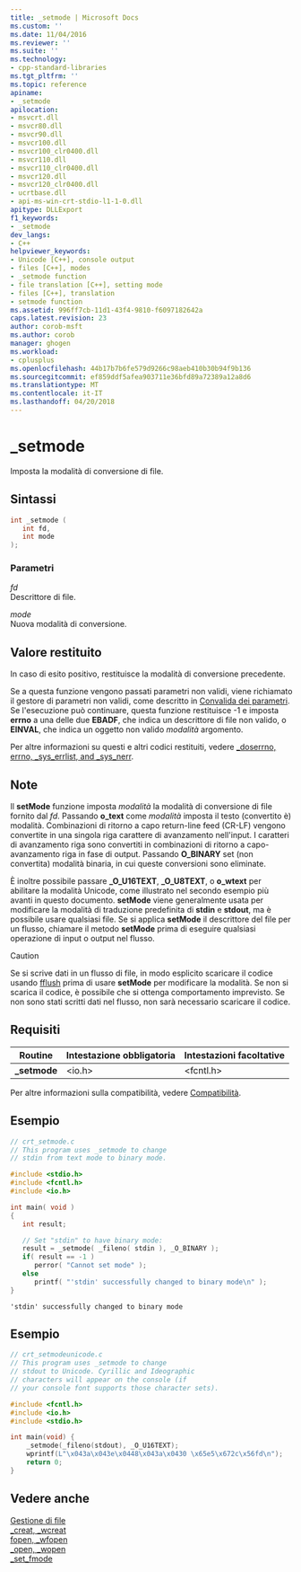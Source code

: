```yaml
---
title: _setmode | Microsoft Docs
ms.custom: ''
ms.date: 11/04/2016
ms.reviewer: ''
ms.suite: ''
ms.technology:
- cpp-standard-libraries
ms.tgt_pltfrm: ''
ms.topic: reference
apiname:
- _setmode
apilocation:
- msvcrt.dll
- msvcr80.dll
- msvcr90.dll
- msvcr100.dll
- msvcr100_clr0400.dll
- msvcr110.dll
- msvcr110_clr0400.dll
- msvcr120.dll
- msvcr120_clr0400.dll
- ucrtbase.dll
- api-ms-win-crt-stdio-l1-1-0.dll
apitype: DLLExport
f1_keywords:
- _setmode
dev_langs:
- C++
helpviewer_keywords:
- Unicode [C++], console output
- files [C++], modes
- _setmode function
- file translation [C++], setting mode
- files [C++], translation
- setmode function
ms.assetid: 996ff7cb-11d1-43f4-9810-f6097182642a
caps.latest.revision: 23
author: corob-msft
ms.author: corob
manager: ghogen
ms.workload:
- cplusplus
ms.openlocfilehash: 44b17b7b6fe579d9266c98aeb410b30b94f9b136
ms.sourcegitcommit: ef859ddf5afea903711e36bfd89a72389a12a8d6
ms.translationtype: MT
ms.contentlocale: it-IT
ms.lasthandoff: 04/20/2018
---
```

# <a name="setmode"></a>_setmode

Imposta la modalità di conversione di file.

## <a name="syntax"></a>Sintassi

```C
int _setmode (
   int fd,
   int mode
);
```

### <a name="parameters"></a>Parametri

*fd*<br/>
Descrittore di file.

*mode*<br/>
Nuova modalità di conversione.

## <a name="return-value"></a>Valore restituito

In caso di esito positivo, restituisce la modalità di conversione precedente.

Se a questa funzione vengono passati parametri non validi, viene richiamato il gestore di parametri non validi, come descritto in [Convalida dei parametri](../../c-runtime-library/parameter-validation.md). Se l'esecuzione può continuare, questa funzione restituisce -1 e imposta **errno** a una delle due **EBADF**, che indica un descrittore di file non valido, o **EINVAL**, che indica un oggetto non valido *modalità* argomento.

Per altre informazioni su questi e altri codici restituiti, vedere [_doserrno, errno, _sys_errlist, and _sys_nerr](../../c-runtime-library/errno-doserrno-sys-errlist-and-sys-nerr.md).

## <a name="remarks"></a>Note

Il **setMode** funzione imposta *modalità* la modalità di conversione di file fornito dal *fd*. Passando **o_text** come *modalità* imposta il testo (convertito è) modalità. Combinazioni di ritorno a capo return-line feed (CR-LF) vengono convertite in una singola riga carattere di avanzamento nell'input. I caratteri di avanzamento riga sono convertiti in combinazioni di ritorno a capo-avanzamento riga in fase di output. Passando **O_BINARY** set (non convertita) modalità binaria, in cui queste conversioni sono eliminate.

È inoltre possibile passare **_O_U16TEXT**, **_O_U8TEXT**, o **o_wtext** per abilitare la modalità Unicode, come illustrato nel secondo esempio più avanti in questo documento. **setMode** viene generalmente usata per modificare la modalità di traduzione predefinita di **stdin** e **stdout**, ma è possibile usare qualsiasi file. Se si applica **setMode** il descrittore del file per un flusso, chiamare il metodo **setMode** prima di eseguire qualsiasi operazione di input o output nel flusso.

> [!CAUTION]
> Se si scrive dati in un flusso di file, in modo esplicito scaricare il codice usando [fflush](fflush.md) prima di usare **setMode** per modificare la modalità. Se non si scarica il codice, è possibile che si ottenga comportamento imprevisto. Se non sono stati scritti dati nel flusso, non sarà necessario scaricare il codice.

## <a name="requirements"></a>Requisiti

|Routine|Intestazione obbligatoria|Intestazioni facoltative|
|-------------|---------------------|----------------------|
|**_setmode**|\<io.h>|\<fcntl.h>|

Per altre informazioni sulla compatibilità, vedere [Compatibilità](../../c-runtime-library/compatibility.md).

## <a name="example"></a>Esempio

```C
// crt_setmode.c
// This program uses _setmode to change
// stdin from text mode to binary mode.

#include <stdio.h>
#include <fcntl.h>
#include <io.h>

int main( void )
{
   int result;

   // Set "stdin" to have binary mode:
   result = _setmode( _fileno( stdin ), _O_BINARY );
   if( result == -1 )
      perror( "Cannot set mode" );
   else
      printf( "'stdin' successfully changed to binary mode\n" );
}
```

```Output
'stdin' successfully changed to binary mode
```

## <a name="example"></a>Esempio

```C
// crt_setmodeunicode.c
// This program uses _setmode to change
// stdout to Unicode. Cyrillic and Ideographic
// characters will appear on the console (if
// your console font supports those character sets).

#include <fcntl.h>
#include <io.h>
#include <stdio.h>

int main(void) {
    _setmode(_fileno(stdout), _O_U16TEXT);
    wprintf(L"\x043a\x043e\x0448\x043a\x0430 \x65e5\x672c\x56fd\n");
    return 0;
}
```

## <a name="see-also"></a>Vedere anche

[Gestione di file](../../c-runtime-library/file-handling.md)<br/>
[_creat, _wcreat](creat-wcreat.md)<br/>
[fopen, _wfopen](fopen-wfopen.md)<br/>
[_open, _wopen](open-wopen.md)<br/>
[_set_fmode](set-fmode.md)<br/>
